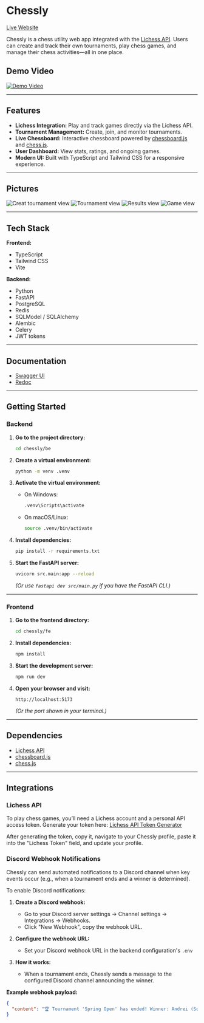 # Chessly

[Live Website](https://chessly-lichess.netlify.app/)

Chessly is a chess utility web app integrated with the [Lichess API](https://lichess.org/api#section/Introduction).
Users can create and track their own tournaments, play chess games, and manage their chess activities—all in one place.

## Demo Video

[![Demo Video](./client/public/img/readme_pics/frontpage.png)](https://www.youtube.com/watch?v=Twg_43ksTik)

---

## Features

- **Lichess Integration:** Play and track games directly via the Lichess API.
- **Tournament Management:** Create, join, and monitor tournaments.
- **Live Chessboard:** Interactive chessboard powered by [chessboard.js](https://chessboardjs.com/index.html) and [chess.js](https://jhlywa.github.io/chess.js/).
- **User Dashboard:** View stats, ratings, and ongoing games.
- **Modern UI:** Built with TypeScript and Tailwind CSS for a responsive experience.

---

## Pictures

![Creat tournament view](./client/public/img/readme_pics/create_tournament.png)
![Tournament view](./client/public/img/readme_pics/tournaments_view.png)
![Results view](./client/public/img/readme_pics/results_view.png)
![Game view](./client/public/img/readme_pics/game_view.png)

---

## Tech Stack

**Frontend:**
- TypeScript
- Tailwind CSS
- Vite

**Backend:**
- Python
- FastAPI
- PostgreSQL
- Redis
- SQLModel / SQLAlchemy
- Alembic
- Celery
- JWT tokens

---

## Documentation

- [Swagger UI](https://chessly-uamz.onrender.com/api/v1/docs)
- [Redoc](https://chessly-uamz.onrender.com/api/v1/redoc)

---

## Getting Started

### Backend

1. **Go to the project directory:**
    ```bash
    cd chessly/be
    ```

2. **Create a virtual environment:**
    ```bash
    python -m venv .venv
    ```

3. **Activate the virtual environment:**
    - On Windows:
      ```bash
      .venv\Scripts\activate
      ```
    - On macOS/Linux:
      ```bash
      source .venv/bin/activate
      ```

4. **Install dependencies:**
    ```bash
    pip install -r requirements.txt
    ```

5. **Start the FastAPI server:**
    ```bash
    uvicorn src.main:app --reload
    ```
    *(Or use `fastapi dev src/main.py` if you have the FastAPI CLI.)*

---

### Frontend

1. **Go to the frontend directory:**
    ```bash
    cd chessly/fe
    ```

2. **Install dependencies:**
    ```bash
    npm install
    ```

3. **Start the development server:**
    ```bash
    npm run dev
    ```

4. **Open your browser and visit:**
    ```
    http://localhost:5173
    ```
    *(Or the port shown in your terminal.)*

---

## Dependencies

- [Lichess API](https://lichess.org/api#section/Introduction)
- [chessboard.js](https://chessboardjs.com/index.html)
- [chess.js](https://jhlywa.github.io/chess.js/)

---

## Integrations

### Lichess API

To play chess games, you’ll need a Lichess account and a personal API access token.
Generate your token here: [Lichess API Token Generator](https://lichess.org/account/oauth/token)

After generating the token, copy it, navigate to your Chessly profile, paste it into the "Lichess Token" field, and update your profile.

### Discord Webhook Notifications

Chessly can send automated notifications to a Discord channel when key events occur (e.g., when a tournament ends and a winner is determined).

To enable Discord notifications:

1. **Create a Discord webhook:**
   - Go to your Discord server settings → Channel settings → Integrations → Webhooks.
   - Click "New Webhook", copy the webhook URL.

2. **Configure the webhook URL:**
   - Set your Discord webhook URL in the backend configuration's `.env`

3. **How it works:**
   - When a tournament ends, Chessly sends a message to the configured Discord channel announcing the winner.

**Example webhook payload:**
```json
{
  "content": "🏆 Tournament 'Spring Open' has ended! Winner: Andrei (Score: 3.5/5)"
}
```
